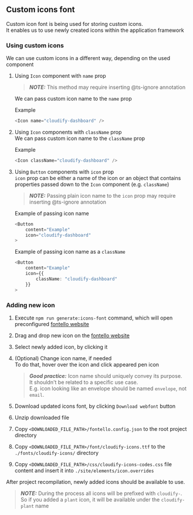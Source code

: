 ## Custom icons font

Custom icon font is being used for storing custom icons.  
It enables us to use newly created icons within the application framework

### Using custom icons

We can use custom icons in a different way, depending on the used component

1. Using `Icon` component with `name` prop

    > **_NOTE:_** This method may require inserting @ts-ignore annotation

    We can pass custom icon name to the `name` prop

    Example

    ```typescript
    <Icon name="cloudify-dashboard" />
    ```

1. Using `Icon` components with `className` prop  
   We can pass custom icon name to the `className` prop

    Example

    ```typescript
    <Icon className="cloudify-dashboard" />
    ```

1. Using `Button` components with `icon` prop  
   `icon` prop can be either a name of the icon or an object that contains properties passed down to the `Icon` component (e.g. `className`)

    > **_NOTE:_** Passing plain icon name to the `icon` prop may require inserting @ts-ignore annotation

    Example of passing icon name

    ```typescript
    <Button
        content="Example"
        icon="cloudify-dashboard"
    >
    ```

    Example of passing icon name as a `className`

    ```typescript
    <Button
        content="Example"
        icon={{
            className: "cloudify-dashboard"
        }}
    >
    ```

### Adding new icon

1. Execute `npm run generate:icons-font` command, which will open preconfigured [fontello website](https://fontello.com/)
1. Drag and drop new icon on the [fontello website](https://fontello.com/)
1. Select newly added icon, by clicking it
1. (Optional) Change icon name, if needed  
   To do that, hover over the icon and click appeared pen icon

    > **_Good practice:_** Icon name should uniquely convey its purpose. <br /> It shouldn't be related to a specific use case. <br /> E.g. icon looking like an envelope should be named `envelope`, not `email`.

1. Download updated icons font, by clicking `Download webfont` button
1. Unzip downloaded file
1. Copy `<DOWNLOADED_FILE_PATH>/fontello.config.json` to the root project directory
1. Copy `<DOWNLOADED_FILE_PATH>/font/cloudify-icons.ttf` to the `./fonts/cloudify-icons/` directory
1. Copy `<DOWNLOADED_FILE_PATH>/css/cloudify-icons-codes.css` file content and insert it into `./site/elements/icon.overrides`

After project recompilation, newly added icons should be available to use.

> **_NOTE:_** During the process all icons will be prefixed with `cloudify-`. <br /> So if you added a `plant` icon, it will be available under the `cloudify-plant` name
